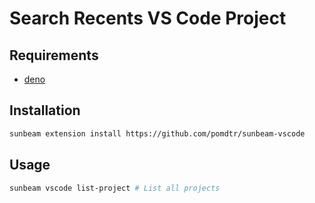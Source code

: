 # Search Recents VS Code Project

## Requirements

- [deno](https://deno.com)

## Installation

```sh
sunbeam extension install https://github.com/pomdtr/sunbeam-vscode
```

## Usage

```sh
sunbeam vscode list-project # List all projects
```
